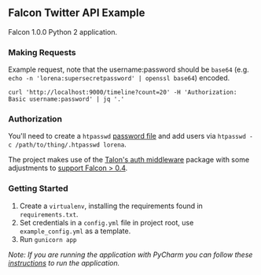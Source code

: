 ## Falcon Twitter API Example

Falcon 1.0.0 Python 2 application. 

### Making Requests
Example request, note that the username:password should be `base64` (e.g. `echo -n 'lorena:supersecretpassword' | openssl base64`) encoded. 

```curl 'http://localhost:9000/timeline?count=20' -H 'Authorization: Basic username:password' | jq '.'```

### Authorization
You'll need to create a `htpasswd` [password file](https://httpd.apache.org/docs/current/programs/htpasswd.html) and add users via `htpasswd -c /path/to/thing/.htpasswd lorena`.

The project makes use of the [Talon's auth middleware](https://github.com/talons/talons) package with some adjustments to [support Falcon > 0.4](https://github.com/talons/talons/issues/40).

### Getting Started

1. Create a `virtualenv`, installing the requirements found in `requirements.txt`. 
2. Set credentials in a `config.yml` file in project root, use `example_config.yml` as a template.
3. Run `gunicorn app` 

*Note: If you are running the application with PyCharm you can follow these [instructions](http://stackoverflow.com/questions/20732904/how-to-debug-flask-app-with-pycharm-2-x-thats-running-on-gunicorn) to run the application.*

